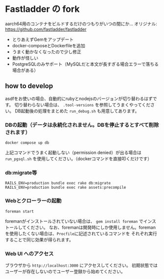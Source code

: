 # Fastladder の fork

aarch64用のコンテナをビルドするだけのつもりがいつの間にか…
オリジナル: https://github.com/fastladder/fastladder

* とりあえずGemをアップデート
* docker-composeとDockerfileを追加
* うまく動かなくなったので少し修正
* 動作が怪しい
* PostgreSQLのみサポート（MySQLだと本文が長すぎる場合エラーで落ちる場合がある）

## how to develop

asdfをお使いの場合、自動的にrubyとnodejsのバージョンが切り替わるはずです。
切り替わらない場合は、 `.tool-versions` を参照してうまくやってください。
DB起動後の処理をまとめた `run_debug.sh` も用意してあります。

### DBの起動（データは永続化されません。DBを停止するとすべて削除されます）

```
docker compose up db
```

上記コマンドでうまく起動しない（permission denied）が出る場合は
`run_pgsql.sh` を使用してください。（dockerコマンドを直接叩くだけです）

### db:migrate等

```
RAILS_ENV=production bundle exec rake db:migrate
RAILS_ENV=production bundle exec rake assets:precompile
```

### Webとクローラーの起動

```
foreman start
```

foremanがインストールされていない場合は、 `gem install foreman` でインストールしてください。
なお、foremanは開発時にしか使用しません。foremanを使用したくない場合は、`Procfile`に記述されているコマンドを
それぞれ実行することで同じ効果が得られます。

### Web UI へのアクセス

ブラウザから `http://localhost:3000` にアクセスしてください。
初期状態ではユーザーが存在しないのでユーザー登録から始めてください。

### 

